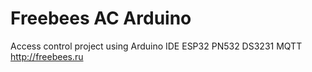 # Freebees AC Arduino
Access control project using Arduino IDE ESP32 PN532 DS3231 MQTT  http://freebees.ru
